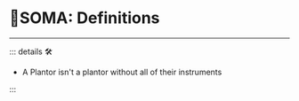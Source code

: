 # 🔷<soma>SOMA: Definitions</soma>

---

<!-- =================================================== -->
<!-- =================================================== -->
<!-- =================================================== -->
<!-- =================================================== -->
<!-- =================================================== -->
::: details 🛠

- A Plantor isn't a plantor without all of their instruments

:::
